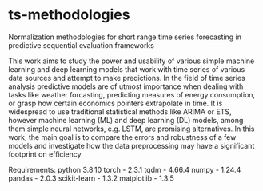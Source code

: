 # ts-methodologies
Normalization methodologies for short range time series forecasting in predictive sequential evaluation frameworks

This work aims to study the power and usability of various simple machine learning and deep learning
models that work with time series of various data sources and attempt to make predictions. In the
field of time series analysis predictive models are of utmost importance when dealing with tasks like
weather forcasting, predicting measures of energy consumption, or grasp how certain economics
pointers extrapolate in time. It is widespread to use traditional statistical methods like ARIMA or
ETS, however machine learning (ML) and deep learning (DL) models, among them simple neural
networks, e.g. LSTM, are promising alternatives. In this work, the main goal is to compare the errors
and robustness of a few models and investigate how the data preprocessing may have a significant
footprint on efficiency

Requirements:
python 3.8.10
torch - 2.3.1
tqdm - 4.66.4
numpy - 1.24.4
pandas - 2.0.3
scikit-learn - 1.3.2
matplotlib - 1.3.5
